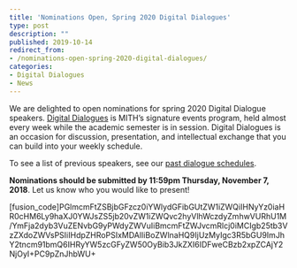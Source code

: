 ```yaml
---
title: 'Nominations Open, Spring 2020 Digital Dialogues'
type: post
description: ""
published: 2019-10-14
redirect_from: 
- /nominations-open-spring-2020-digital-dialogues/
categories:
- Digital Dialogues
- News
---
```

We are delighted to open nominations for spring 2020 Digital Dialogue speakers. [Digital Dialogues](https://mith.umd.edu/digital-dialogues/) is MITH’s signature events program, held almost every week while the academic semester is in session. Digital Dialogues is an occasion for discussion, presentation, and intellectual exchange that you can build into your weekly schedule.

To see a list of previous speakers, see our [past dialogue schedules](http://mith.umd.edu/digital-dialogues/past-dialogue-schedules/).

**Nominations should be submitted by 11:59pm Thursday, November 7, 2018**. Let us know who you would like to present!

\[fusion_code]PGlmcmFtZSBjbGFzcz0iYWlydGFibGUtZW1iZWQiIHNyYz0iaHR0cHM6Ly9haXJ0YWJsZS5jb20vZW1iZWQvc2hyVlhWczdyZmhwVURhU1M/YmFja2dyb3VuZENvbG9yPWdyZWVuIiBmcmFtZWJvcmRlcj0iMCIgb25tb3VzZXdoZWVsPSIiIHdpZHRoPSIxMDAlIiBoZWlnaHQ9IjUzMyIgc3R5bGU9ImJhY2tncm91bmQ6IHRyYW5zcGFyZW50OyBib3JkZXI6IDFweCBzb2xpZCAjY2NjOyI+PC9pZnJhbWU+

